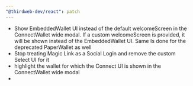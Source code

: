```yaml
---
"@thirdweb-dev/react": patch
---
```


- Show EmbeddedWallet UI instead of the default welcomeScreen in the ConnectWallet wide modal. If a custom welcomeScreen is provided, it will be shown instead of the EmbeddedWallet UI. Same Is done for the deprecated PaperWallet as well
- Stop treating Magic Link as a Social Login and remove the custom Select UI for it
- highlight the wallet for which the Connect UI is shown in the ConnectWallet wide modal
-
